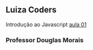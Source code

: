 ## Luiza Coders

Introdução ao Javascript
[aula 01](https://github.com/mrdouglasmorais/luizacoders/commit/aced4e0371a8591488d585786df11627abca5002)

### Professor Douglas Morais